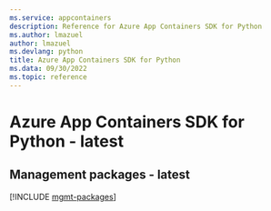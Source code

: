 ```yaml
---
ms.service: appcontainers
description: Reference for Azure App Containers SDK for Python
ms.author: lmazuel
author: lmazuel
ms.devlang: python
title: Azure App Containers SDK for Python
ms.data: 09/30/2022
ms.topic: reference
---
```

# Azure App Containers SDK for Python - latest

## Management packages - latest
[!INCLUDE [mgmt-packages](app-containers-mgmt-index.md)]